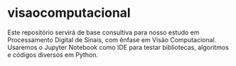 # visaocomputacional

Este repositório servirá de base consultiva para nosso estudo em Processamento Digital de Sinais, com ênfase em Visão Computacional. Usaremos o Jupyter Notebook como IDE para testar bibliotecas, algoritmos e códigos diversos em Python.